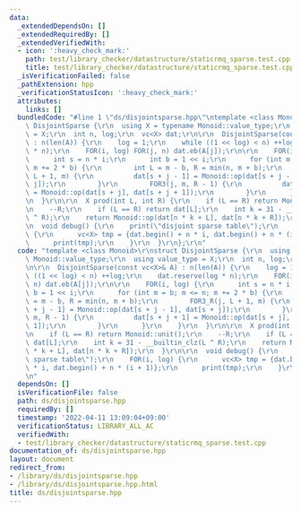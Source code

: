 ```yaml
---
data:
  _extendedDependsOn: []
  _extendedRequiredBy: []
  _extendedVerifiedWith:
  - icon: ':heavy_check_mark:'
    path: test/library_checker/datastructure/staticrmq_sparse.test.cpp
    title: test/library_checker/datastructure/staticrmq_sparse.test.cpp
  _isVerificationFailed: false
  _pathExtension: hpp
  _verificationStatusIcon: ':heavy_check_mark:'
  attributes:
    links: []
  bundledCode: "#line 1 \"ds/disjointsparse.hpp\"\ntemplate <class Monoid>\r\nstruct\
    \ DisjointSparse {\r\n  using X = typename Monoid::value_type;\r\n  using value_type\
    \ = X;\r\n  int n, log;\r\n  vc<X> dat;\r\n\r\n  DisjointSparse(const vc<X>& A)\
    \ : n(len(A)) {\r\n    log = 1;\r\n    while ((1 << log) < n) ++log;\r\n    dat.reserve(log\
    \ * n);\r\n    FOR(i, log) FOR(j, n) dat.eb(A[j]);\r\n\r\n    FOR(i, log) {\r\n\
    \      int s = n * i;\r\n      int b = 1 << i;\r\n      for (int m = b; m <= n;\
    \ m += 2 * b) {\r\n        int L = m - b, R = min(n, m + b);\r\n        FOR3_R(j,\
    \ L + 1, m) {\r\n          dat[s + j - 1] = Monoid::op(dat[s + j - 1], dat[s +\
    \ j]);\r\n        }\r\n        FOR3(j, m, R - 1) {\r\n          dat[s + j + 1]\
    \ = Monoid::op(dat[s + j], dat[s + j + 1]);\r\n        }\r\n      }\r\n    }\r\
    \n  }\r\n\r\n  X prod(int L, int R) {\r\n    if (L == R) return Monoid::unit();\r\
    \n    --R;\r\n    if (L == R) return dat[L];\r\n    int k = 31 - __builtin_clz(L\
    \ ^ R);\r\n    return Monoid::op(dat[n * k + L], dat[n * k + R]);\r\n  }\r\n\r\
    \n  void debug() {\r\n    print(\"disjoint sparse table\");\r\n    FOR(i, log)\
    \ {\r\n      vc<X> tmp = {dat.begin() + n * i, dat.begin() + n * (i + 1)};\r\n\
    \      print(tmp);\r\n    }\r\n  }\r\n};\r\n"
  code: "template <class Monoid>\r\nstruct DisjointSparse {\r\n  using X = typename\
    \ Monoid::value_type;\r\n  using value_type = X;\r\n  int n, log;\r\n  vc<X> dat;\r\
    \n\r\n  DisjointSparse(const vc<X>& A) : n(len(A)) {\r\n    log = 1;\r\n    while\
    \ ((1 << log) < n) ++log;\r\n    dat.reserve(log * n);\r\n    FOR(i, log) FOR(j,\
    \ n) dat.eb(A[j]);\r\n\r\n    FOR(i, log) {\r\n      int s = n * i;\r\n      int\
    \ b = 1 << i;\r\n      for (int m = b; m <= n; m += 2 * b) {\r\n        int L\
    \ = m - b, R = min(n, m + b);\r\n        FOR3_R(j, L + 1, m) {\r\n          dat[s\
    \ + j - 1] = Monoid::op(dat[s + j - 1], dat[s + j]);\r\n        }\r\n        FOR3(j,\
    \ m, R - 1) {\r\n          dat[s + j + 1] = Monoid::op(dat[s + j], dat[s + j +\
    \ 1]);\r\n        }\r\n      }\r\n    }\r\n  }\r\n\r\n  X prod(int L, int R) {\r\
    \n    if (L == R) return Monoid::unit();\r\n    --R;\r\n    if (L == R) return\
    \ dat[L];\r\n    int k = 31 - __builtin_clz(L ^ R);\r\n    return Monoid::op(dat[n\
    \ * k + L], dat[n * k + R]);\r\n  }\r\n\r\n  void debug() {\r\n    print(\"disjoint\
    \ sparse table\");\r\n    FOR(i, log) {\r\n      vc<X> tmp = {dat.begin() + n\
    \ * i, dat.begin() + n * (i + 1)};\r\n      print(tmp);\r\n    }\r\n  }\r\n};\r\
    \n"
  dependsOn: []
  isVerificationFile: false
  path: ds/disjointsparse.hpp
  requiredBy: []
  timestamp: '2022-04-11 13:09:04+09:00'
  verificationStatus: LIBRARY_ALL_AC
  verifiedWith:
  - test/library_checker/datastructure/staticrmq_sparse.test.cpp
documentation_of: ds/disjointsparse.hpp
layout: document
redirect_from:
- /library/ds/disjointsparse.hpp
- /library/ds/disjointsparse.hpp.html
title: ds/disjointsparse.hpp
---
```

